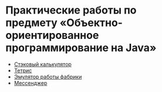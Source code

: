 # Практические работы по предмету «Объектно-ориентированное программирование на Java»

* [Стэковый калькулятор](https://github.com/mrMaliosi/NSU_JavaLabs/tree/master/lab2_StackCalculator)
* [Тетрис](https://github.com/mrMaliosi/NSU_JavaLabs/tree/master/lab3_game)
* [Эмулятор работы фабрики](https://github.com/mrMaliosi/NSU_JavaLabs/tree/master/lab4_factoryEmulator)
* [Мессенджер](https://github.com/mrMaliosi/NSU_JavaLabs/tree/master/lab5_messenger)
